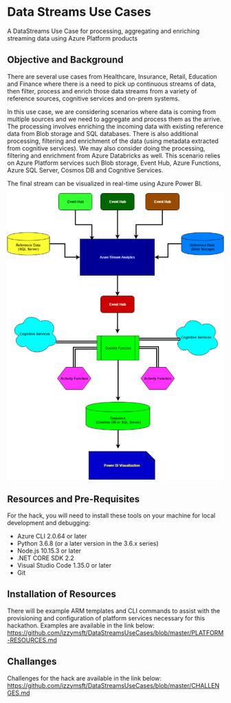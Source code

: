 # Data Streams Use Cases
A DataStreams Use Case for processing, aggregating and enriching streaming data using Azure Platform products

## Objective and Background
There are several use cases from Healthcare, Insurance, Retail, Education and Finance where there is a need to pick up continuous streams of data, then filter, process and enrich those data streams from a variety of reference sources, cognitive services and on-prem systems.

In this use case, we are considering scenarios where data is coming from multiple sources and we need to aggregate and process them as the arrive. The processing involves enriching the incoming data with existing reference data from Blob storage and SQL databases. There is also additional processing, filtering and enrichment of the data (using metadata extracted from cognitive services). We may also consider doing the processing, filtering and enrichment from Azure Databricks as well. This scenario relies on Azure Platform services such Blob storage, Event Hub, Azure Functions, Azure SQL Server, Cosmos DB and Cognitive Services.

The final stream can be visualized in real-time using Azure Power BI.

![alt text](DataPlusAIHack.png "Stream Interactions with Data and Functions")

## Resources and Pre-Requisites
For the hack, you will need to install these tools on your machine for local development and debugging:

- Azure CLI 2.0.64 or later
- Python 3.6.8 (or a later version in the 3.6.x series)
- Node.js 10.15.3 or later
- .NET CORE SDK 2.2
- Visual Studio Code 1.35.0 or later
- Git

## Installation of Resources
There will be example ARM templates and CLI commands to assist with the provisioning and configuration of platform services necessary for this hackathon. Examples are available in the link below:
https://github.com/izzymsft/DataStreamsUseCases/blob/master/PLATFORM-RESOURCES.md

## Challanges
Challenges for the hack are available in the link below:
https://github.com/izzymsft/DataStreamsUseCases/blob/master/CHALLENGES.md
